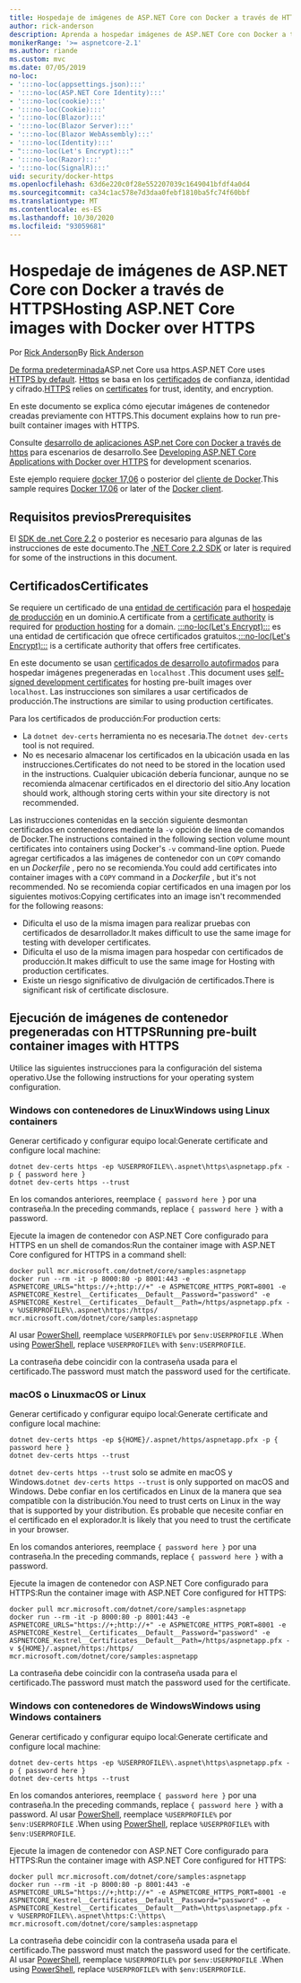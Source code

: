 ```yaml
---
title: Hospedaje de imágenes de ASP.NET Core con Docker a través de HTTPS
author: rick-anderson
description: Aprenda a hospedar imágenes de ASP.NET Core con Docker a través de HTTPS
monikerRange: '>= aspnetcore-2.1'
ms.author: riande
ms.custom: mvc
ms.date: 07/05/2019
no-loc:
- ':::no-loc(appsettings.json):::'
- ':::no-loc(ASP.NET Core Identity):::'
- ':::no-loc(cookie):::'
- ':::no-loc(Cookie):::'
- ':::no-loc(Blazor):::'
- ':::no-loc(Blazor Server):::'
- ':::no-loc(Blazor WebAssembly):::'
- ':::no-loc(Identity):::'
- ":::no-loc(Let's Encrypt):::"
- ':::no-loc(Razor):::'
- ':::no-loc(SignalR):::'
uid: security/docker-https
ms.openlocfilehash: 63d6e220c0f28e552207039c1649041bfdf4a0d4
ms.sourcegitcommit: ca34c1ac578e7d3daa0febf1810ba5fc74f60bbf
ms.translationtype: MT
ms.contentlocale: es-ES
ms.lasthandoff: 10/30/2020
ms.locfileid: "93059681"
---
```

# <a name="hosting-aspnet-core-images-with-docker-over-https"></a><span data-ttu-id="348a7-103">Hospedaje de imágenes de ASP.NET Core con Docker a través de HTTPS</span><span class="sxs-lookup"><span data-stu-id="348a7-103">Hosting ASP.NET Core images with Docker over HTTPS</span></span>

<span data-ttu-id="348a7-104">Por [Rick Anderson](https://twitter.com/RickAndMSFT)</span><span class="sxs-lookup"><span data-stu-id="348a7-104">By [Rick Anderson](https://twitter.com/RickAndMSFT)</span></span>

<span data-ttu-id="348a7-105">[De forma predeterminada](./enforcing-ssl.md)ASP.net Core usa https.</span><span class="sxs-lookup"><span data-stu-id="348a7-105">ASP.NET Core uses [HTTPS by default](./enforcing-ssl.md).</span></span> <span data-ttu-id="348a7-106">[Https](https://en.wikipedia.org/wiki/HTTPS) se basa en los [certificados](https://en.wikipedia.org/wiki/Public_key_certificate) de confianza, identidad y cifrado.</span><span class="sxs-lookup"><span data-stu-id="348a7-106">[HTTPS](https://en.wikipedia.org/wiki/HTTPS) relies on [certificates](https://en.wikipedia.org/wiki/Public_key_certificate) for trust, identity, and encryption.</span></span>

<span data-ttu-id="348a7-107">En este documento se explica cómo ejecutar imágenes de contenedor creadas previamente con HTTPS.</span><span class="sxs-lookup"><span data-stu-id="348a7-107">This document explains how to run pre-built container images with HTTPS.</span></span>

<span data-ttu-id="348a7-108">Consulte [desarrollo de aplicaciones ASP.net Core con Docker a través de https](https://github.com/dotnet/dotnet-docker/blob/master/samples/run-aspnetcore-https-development.md) para escenarios de desarrollo.</span><span class="sxs-lookup"><span data-stu-id="348a7-108">See [Developing ASP.NET Core Applications with Docker over HTTPS](https://github.com/dotnet/dotnet-docker/blob/master/samples/run-aspnetcore-https-development.md) for development scenarios.</span></span>

<span data-ttu-id="348a7-109">Este ejemplo requiere [docker 17,06](https://docs.docker.com/release-notes/docker-ce) o posterior del [cliente de Docker](https://www.docker.com/products/docker).</span><span class="sxs-lookup"><span data-stu-id="348a7-109">This sample requires [Docker 17.06](https://docs.docker.com/release-notes/docker-ce) or later of the [Docker client](https://www.docker.com/products/docker).</span></span>

## <a name="prerequisites"></a><span data-ttu-id="348a7-110">Requisitos previos</span><span class="sxs-lookup"><span data-stu-id="348a7-110">Prerequisites</span></span>

<span data-ttu-id="348a7-111">El [SDK de .net Core 2,2](https://dotnet.microsoft.com/download) o posterior es necesario para algunas de las instrucciones de este documento.</span><span class="sxs-lookup"><span data-stu-id="348a7-111">The [.NET Core 2.2 SDK](https://dotnet.microsoft.com/download) or later is required for some of the instructions in this document.</span></span>

## <a name="certificates"></a><span data-ttu-id="348a7-112">Certificados</span><span class="sxs-lookup"><span data-stu-id="348a7-112">Certificates</span></span>

<span data-ttu-id="348a7-113">Se requiere un certificado de una [entidad de certificación](https://wikipedia.org/wiki/Certificate_authority) para el [hospedaje de producción](https://blogs.msdn.microsoft.com/webdev/2017/11/29/configuring-https-in-asp-net-core-across-different-platforms/) en un dominio.</span><span class="sxs-lookup"><span data-stu-id="348a7-113">A certificate from a [certificate authority](https://wikipedia.org/wiki/Certificate_authority) is required for [production hosting](https://blogs.msdn.microsoft.com/webdev/2017/11/29/configuring-https-in-asp-net-core-across-different-platforms/) for a domain.</span></span> <span data-ttu-id="348a7-114">[:::no-loc(Let's Encrypt):::](https://letsencrypt.org/) es una entidad de certificación que ofrece certificados gratuitos.</span><span class="sxs-lookup"><span data-stu-id="348a7-114">[:::no-loc(Let's Encrypt):::](https://letsencrypt.org/) is a certificate authority that offers free certificates.</span></span>

<span data-ttu-id="348a7-115">En este documento se usan [certificados de desarrollo autofirmados](https://en.wikipedia.org/wiki/Self-signed_certificate) para hospedar imágenes pregeneradas en `localhost` .</span><span class="sxs-lookup"><span data-stu-id="348a7-115">This document uses [self-signed development certificates](https://en.wikipedia.org/wiki/Self-signed_certificate) for hosting pre-built images over `localhost`.</span></span> <span data-ttu-id="348a7-116">Las instrucciones son similares a usar certificados de producción.</span><span class="sxs-lookup"><span data-stu-id="348a7-116">The instructions are similar to using production certificates.</span></span>

<span data-ttu-id="348a7-117">Para los certificados de producción:</span><span class="sxs-lookup"><span data-stu-id="348a7-117">For production certs:</span></span>

* <span data-ttu-id="348a7-118">La `dotnet dev-certs` herramienta no es necesaria.</span><span class="sxs-lookup"><span data-stu-id="348a7-118">The `dotnet dev-certs` tool is not required.</span></span>
* <span data-ttu-id="348a7-119">No es necesario almacenar los certificados en la ubicación usada en las instrucciones.</span><span class="sxs-lookup"><span data-stu-id="348a7-119">Certificates do not need to be stored in the location used in the instructions.</span></span> <span data-ttu-id="348a7-120">Cualquier ubicación debería funcionar, aunque no se recomienda almacenar certificados en el directorio del sitio.</span><span class="sxs-lookup"><span data-stu-id="348a7-120">Any location should work, although storing certs within your site directory is not recommended.</span></span>

<span data-ttu-id="348a7-121">Las instrucciones contenidas en la sección siguiente desmontan certificados en contenedores mediante la `-v` opción de línea de comandos de Docker.</span><span class="sxs-lookup"><span data-stu-id="348a7-121">The instructions contained in the following section volume mount certificates into containers using Docker's `-v` command-line option.</span></span> <span data-ttu-id="348a7-122">Puede agregar certificados a las imágenes de contenedor con un `COPY` comando en un *Dockerfile* , pero no se recomienda.</span><span class="sxs-lookup"><span data-stu-id="348a7-122">You could add certificates into container images with a `COPY` command in a *Dockerfile* , but it's not recommended.</span></span> <span data-ttu-id="348a7-123">No se recomienda copiar certificados en una imagen por los siguientes motivos:</span><span class="sxs-lookup"><span data-stu-id="348a7-123">Copying certificates into an image isn't recommended for the following reasons:</span></span>

* <span data-ttu-id="348a7-124">Dificulta el uso de la misma imagen para realizar pruebas con certificados de desarrollador.</span><span class="sxs-lookup"><span data-stu-id="348a7-124">It makes difficult to use the same image for testing with developer certificates.</span></span>
* <span data-ttu-id="348a7-125">Dificulta el uso de la misma imagen para hospedar con certificados de producción.</span><span class="sxs-lookup"><span data-stu-id="348a7-125">It makes difficult to use the same image for Hosting with production certificates.</span></span>
* <span data-ttu-id="348a7-126">Existe un riesgo significativo de divulgación de certificados.</span><span class="sxs-lookup"><span data-stu-id="348a7-126">There is significant risk of certificate disclosure.</span></span>

## <a name="running-pre-built-container-images-with-https"></a><span data-ttu-id="348a7-127">Ejecución de imágenes de contenedor pregeneradas con HTTPS</span><span class="sxs-lookup"><span data-stu-id="348a7-127">Running pre-built container images with HTTPS</span></span>

<span data-ttu-id="348a7-128">Utilice las siguientes instrucciones para la configuración del sistema operativo.</span><span class="sxs-lookup"><span data-stu-id="348a7-128">Use the following instructions for your operating system configuration.</span></span>

### <a name="windows-using-linux-containers"></a><span data-ttu-id="348a7-129">Windows con contenedores de Linux</span><span class="sxs-lookup"><span data-stu-id="348a7-129">Windows using Linux containers</span></span>

<span data-ttu-id="348a7-130">Generar certificado y configurar equipo local:</span><span class="sxs-lookup"><span data-stu-id="348a7-130">Generate certificate and configure local machine:</span></span>

```dotnetcli
dotnet dev-certs https -ep %USERPROFILE%\.aspnet\https\aspnetapp.pfx -p { password here }
dotnet dev-certs https --trust
```

<span data-ttu-id="348a7-131">En los comandos anteriores, reemplace `{ password here }` por una contraseña.</span><span class="sxs-lookup"><span data-stu-id="348a7-131">In the preceding commands, replace `{ password here }` with a password.</span></span>

<span data-ttu-id="348a7-132">Ejecute la imagen de contenedor con ASP.NET Core configurado para HTTPS en un shell de comandos:</span><span class="sxs-lookup"><span data-stu-id="348a7-132">Run the container image with ASP.NET Core configured for HTTPS in a command shell:</span></span>

```console
docker pull mcr.microsoft.com/dotnet/core/samples:aspnetapp
docker run --rm -it -p 8000:80 -p 8001:443 -e ASPNETCORE_URLS="https://+;http://+" -e ASPNETCORE_HTTPS_PORT=8001 -e ASPNETCORE_Kestrel__Certificates__Default__Password="password" -e ASPNETCORE_Kestrel__Certificates__Default__Path=/https/aspnetapp.pfx -v %USERPROFILE%\.aspnet\https:/https/ mcr.microsoft.com/dotnet/core/samples:aspnetapp
```

<span data-ttu-id="348a7-133">Al usar [PowerShell](/powershell/scripting/overview), reemplace `%USERPROFILE%` por `$env:USERPROFILE` .</span><span class="sxs-lookup"><span data-stu-id="348a7-133">When using [PowerShell](/powershell/scripting/overview), replace `%USERPROFILE%` with `$env:USERPROFILE`.</span></span>

<span data-ttu-id="348a7-134">La contraseña debe coincidir con la contraseña usada para el certificado.</span><span class="sxs-lookup"><span data-stu-id="348a7-134">The password must match the password used for the certificate.</span></span>

### <a name="macos-or-linux"></a><span data-ttu-id="348a7-135">macOS o Linux</span><span class="sxs-lookup"><span data-stu-id="348a7-135">macOS or Linux</span></span>

<span data-ttu-id="348a7-136">Generar certificado y configurar equipo local:</span><span class="sxs-lookup"><span data-stu-id="348a7-136">Generate certificate and configure local machine:</span></span>

```dotnetcli
dotnet dev-certs https -ep ${HOME}/.aspnet/https/aspnetapp.pfx -p { password here }
dotnet dev-certs https --trust
```

<span data-ttu-id="348a7-137">`dotnet dev-certs https --trust` solo se admite en macOS y Windows.</span><span class="sxs-lookup"><span data-stu-id="348a7-137">`dotnet dev-certs https --trust` is only supported on macOS and Windows.</span></span> <span data-ttu-id="348a7-138">Debe confiar en los certificados en Linux de la manera que sea compatible con la distribución.</span><span class="sxs-lookup"><span data-stu-id="348a7-138">You need to trust certs on Linux in the way that is supported by your distribution.</span></span> <span data-ttu-id="348a7-139">Es probable que necesite confiar en el certificado en el explorador.</span><span class="sxs-lookup"><span data-stu-id="348a7-139">It is likely that you need to trust the certificate in your browser.</span></span>

<span data-ttu-id="348a7-140">En los comandos anteriores, reemplace `{ password here }` por una contraseña.</span><span class="sxs-lookup"><span data-stu-id="348a7-140">In the preceding commands, replace `{ password here }` with a password.</span></span>

<span data-ttu-id="348a7-141">Ejecute la imagen de contenedor con ASP.NET Core configurado para HTTPS:</span><span class="sxs-lookup"><span data-stu-id="348a7-141">Run the container image with ASP.NET Core configured for HTTPS:</span></span>

```console
docker pull mcr.microsoft.com/dotnet/core/samples:aspnetapp
docker run --rm -it -p 8000:80 -p 8001:443 -e ASPNETCORE_URLS="https://+;http://+" -e ASPNETCORE_HTTPS_PORT=8001 -e ASPNETCORE_Kestrel__Certificates__Default__Password="password" -e ASPNETCORE_Kestrel__Certificates__Default__Path=/https/aspnetapp.pfx -v ${HOME}/.aspnet/https:/https/ mcr.microsoft.com/dotnet/core/samples:aspnetapp
```

<span data-ttu-id="348a7-142">La contraseña debe coincidir con la contraseña usada para el certificado.</span><span class="sxs-lookup"><span data-stu-id="348a7-142">The password must match the password used for the certificate.</span></span>

### <a name="windows-using-windows-containers"></a><span data-ttu-id="348a7-143">Windows con contenedores de Windows</span><span class="sxs-lookup"><span data-stu-id="348a7-143">Windows using Windows containers</span></span>

<span data-ttu-id="348a7-144">Generar certificado y configurar equipo local:</span><span class="sxs-lookup"><span data-stu-id="348a7-144">Generate certificate and configure local machine:</span></span>

```dotnetcli
dotnet dev-certs https -ep %USERPROFILE%\.aspnet\https\aspnetapp.pfx -p { password here }
dotnet dev-certs https --trust
```

<span data-ttu-id="348a7-145">En los comandos anteriores, reemplace `{ password here }` por una contraseña.</span><span class="sxs-lookup"><span data-stu-id="348a7-145">In the preceding commands, replace `{ password here }` with a password.</span></span> <span data-ttu-id="348a7-146">Al usar [PowerShell](/powershell/scripting/overview), reemplace `%USERPROFILE%` por `$env:USERPROFILE` .</span><span class="sxs-lookup"><span data-stu-id="348a7-146">When using [PowerShell](/powershell/scripting/overview), replace `%USERPROFILE%` with `$env:USERPROFILE`.</span></span>

<span data-ttu-id="348a7-147">Ejecute la imagen de contenedor con ASP.NET Core configurado para HTTPS:</span><span class="sxs-lookup"><span data-stu-id="348a7-147">Run the container image with ASP.NET Core configured for HTTPS:</span></span>

```console
docker pull mcr.microsoft.com/dotnet/core/samples:aspnetapp
docker run --rm -it -p 8000:80 -p 8001:443 -e ASPNETCORE_URLS="https://+;http://+" -e ASPNETCORE_HTTPS_PORT=8001 -e ASPNETCORE_Kestrel__Certificates__Default__Password="password" -e ASPNETCORE_Kestrel__Certificates__Default__Path=\https\aspnetapp.pfx -v %USERPROFILE%\.aspnet\https:C:\https\ mcr.microsoft.com/dotnet/core/samples:aspnetapp
```

<span data-ttu-id="348a7-148">La contraseña debe coincidir con la contraseña usada para el certificado.</span><span class="sxs-lookup"><span data-stu-id="348a7-148">The password must match the password used for the certificate.</span></span> <span data-ttu-id="348a7-149">Al usar [PowerShell](/powershell/scripting/overview), reemplace `%USERPROFILE%` por `$env:USERPROFILE` .</span><span class="sxs-lookup"><span data-stu-id="348a7-149">When using [PowerShell](/powershell/scripting/overview), replace `%USERPROFILE%` with `$env:USERPROFILE`.</span></span>